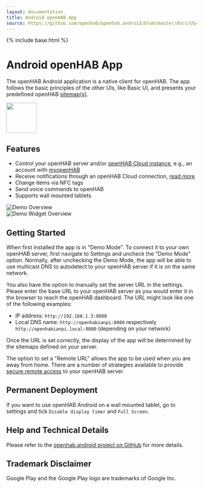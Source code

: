 ```yaml
---
layout: documentation
title: Android openHAB App
source: https://github.com/openhab/openhab.android/blob/master/docs/USAGE.md
---
```


{% include base.html %}

<!-- Attention authors: Do not edit directly. Please add your changes to the appropriate source repository -->

# Android openHAB App

The openHAB Android application is a native client for openHAB. The app follows the basic principles of the other UIs, like Basic UI, and presents your predefined openHAB [sitemap(s)](http://docs.openhab.org/configuration/sitemaps.html).

<a href="https://play.google.com/store/apps/details?id=org.openhab.habdroid"><img src="https://play.google.com/intl/en_us/badges/images/generic/en_badge_web_generic.png" height="80"></a>

## Features
* Control your openHAB server and/or [openHAB Cloud instance](https://github.com/openhab/openhab-cloud), e.g., an account with [myopenHAB](http://www.myopenhab.org/)
* Receive notifications through an openHAB Cloud connection, [read more](http://docs.openhab.org/addons/actions.html)
* Change items via NFC tags
* Send voice commands to openHAB
* Supports wall mounted tablets

<div class="row">
  <div class="col s12 m6"><img src="images/main_menu.png" alt="Demo Overview"></div>
  <div class="col s12 m6"><img src="images/widget_overview.png" alt="Demo Widget Overview"></div>
</div>

## Getting Started

When first installed the app is in "Demo Mode".
To connect it to your own openHAB server, first navigate to Settings and uncheck the "Demo Mode" option.
Normally, after unchecking the Demo Mode, the app will be able to use multicast DNS to autodetect to your openHAB server if it is on the same network.

You also have the option to manually set the server URL in the settings.
Please enter the base URL to your openHAB server as you would enter it in the browser to reach the openHAB dashboard.
The URL might look like one of the following examples:

* IP address: `http://192.168.1.3:8080`
* Local DNS name: `http://openhabianpi:8080` respectively `http://openhabianpi.local:8080` (depending on your network)

Once the URL is set correctly, the display of the app will be determined by the sitemaps defined on your server.

The option to set a "Remote URL" allows the app to be used when you are away from home.
There are a number of strategies available to provide [secure remote access]({{base}}/installation/security.html) to your openHAB server.

## Permanent Deployment

If you want to use openHAB Android on a wall mounted tablet, go to settings and tick `Disable display timer` and `Full Screen`.

## Help and Technical Details

Please refer to the [openhab.android project on GitHub](https://github.com/openhab/openhab.android) for more details.

## Trademark Disclaimer

Google Play and the Google Play logo are trademarks of Google Inc.
